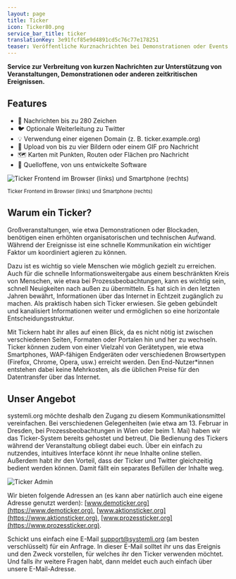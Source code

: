 ```yaml
---
layout: page
title: Ticker
icon: Ticker80.png
service_bar_title: ticker
translationKey: 3e91fcf85e9d4891cd5c76c77e178251
teaser: Veröffentliche Kurznachrichten bei Demonstrationen oder Events
---
```

**Service zur Verbreitung von kurzen Nachrichten zur Unterstützung von Veranstaltungen, Demonstrationen oder anderen zeitkritischen Ereignissen.**

## Features

- 💌 Nachrichten bis zu 280 Zeichen
- 🐦 Optionale Weiterleitung zu Twitter
- 💡 Verwendung einer eigenen Domain (z. B. ticker.example.org)
- 📸 Upload von bis zu vier Bildern oder einem GIF pro Nachricht
- 🗺️ Karten mit Punkten, Routen oder Flächen pro Nachricht
- 🤖 Quelloffene, von uns entwickelte Software

![Ticker Frontend im Browser (links) und Smartphone (rechts)](/assets/img/ticker-frontend-demo.jpg "Ticker Frontend im Browser (links) und Smartphone (rechts)")

<sup>Ticker Frontend im Browser (links) und Smartphone (rechts)</sup>

## Warum ein Ticker?

Großveranstaltungen, wie etwa Demonstrationen oder Blockaden, benötigen einen erhöhten organisatorischen und technischen Aufwand. Während der Ereignisse ist eine schnelle Kommunikation ein wichtiger Faktor um koordiniert agieren zu können.

Dazu ist es wichtig so viele Menschen wie möglich gezielt zu erreichen. Auch für die schnelle Informationsweitergabe aus einem beschränkten Kreis von Menschen, wie etwa bei Prozessbeobachtungen, kann es wichtig sein, schnell Neuigkeiten nach außen zu übermitteln. Es hat sich in den letzten Jahren bewährt, Informationen über das Internet in Echtzeit zugänglich zu machen. Als praktisch haben sich Ticker erwiesen. Sie geben gebündelt und kanalisiert Informationen weiter und ermöglichen so eine horizontale Entscheidungsstruktur.

Mit Tickern habt ihr alles auf einen Blick, da es nicht nötig ist zwischen verschiedenen Seiten, Formaten oder Portalen hin und her zu wechseln. Ticker können zudem von einer Vielzahl von Gerätetypen, wie etwa Smartphones, WAP-fähigen Endgeräten oder verschiedenen Browsertypen (Firefox, Chrome, Opera, usw.) erreicht werden. Den End-Nutzer*innen entstehen dabei keine Mehrkosten, als die üblichen Preise für den Datentransfer über das Internet.

## Unser Angebot

systemli.org möchte deshalb den Zugang zu diesem Kommunikationsmittel vereinfachen. Bei verschiedenen Gelegenheiten (wie etwa am 13. Februar in Dresden, bei Prozessbeobachtungen in Wien oder beim 1. Mai) haben wir das Ticker-System bereits gehostet und betreut. Die Bedienung des Tickers während der Veranstaltung obliegt dabei euch. Über ein einfach zu nutzendes, intuitives Interface könnt ihr neue Inhalte online stellen. Außerdem habt ihr den Vorteil, dass der Ticker und Twitter gleichzeitig bedient werden können. Damit fällt ein separates Befüllen der Inhalte weg.

![Ticker Admin](/assets/img/ticker-admin-demo.jpg "Ticker Admin")

Wir bieten folgende Adressen an (es kann aber natürlich auch eine eigene Adresse genutzt werden): [www.demoticker.org](https://www.demoticker.org), [www.aktionsticker.org](https://www.aktionsticker.org), [www.prozessticker.org](https://www.prozessticker.org).

Schickt uns einfach eine E-Mail [support@systemli.org](/kontakt) (am besten verschlüsselt) für ein Anfrage. In dieser E-Mail solltet ihr uns das Ereignis und den Zweck vorstellen, für welches ihr den Ticker verwenden möchtet. Und falls ihr weitere Fragen habt, dann meldet euch auch einfach über unsere E-Mail-Adresse.
